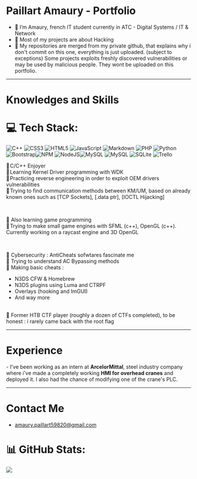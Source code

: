 <h1>Paillart Amaury - Portfolio</h1>

- 👋 I’m Amaury, french IT student currently in ATC - Digital Systems / IT & Network
- 👀 Most of my projects are about Hacking
- 🌱 My repositories are merged from my private github, that explains why i don't commit on this one, everything is just uploaded. (subject to exceptions)
Some projects exploits freshly discovered vulnerabilities or may be used by malicious people. They wont be uploaded on this portfolio.


<hr />

<h1>  Knowledges and Skills</h1> 

# 💻 Tech Stack:
![C++](https://img.shields.io/badge/c++-%2300599C.svg?style=for-the-badge&logo=c%2B%2B&logoColor=white) ![CSS3](https://img.shields.io/badge/css3-%231572B6.svg?style=for-the-badge&logo=css3&logoColor=white) ![HTML5](https://img.shields.io/badge/html5-%23E34F26.svg?style=for-the-badge&logo=html5&logoColor=white) ![JavaScript](https://img.shields.io/badge/javascript-%23323330.svg?style=for-the-badge&logo=javascript&logoColor=%23F7DF1E) ![Markdown](https://img.shields.io/badge/markdown-%23000000.svg?style=for-the-badge&logo=markdown&logoColor=white) ![PHP](https://img.shields.io/badge/php-%23777BB4.svg?style=for-the-badge&logo=php&logoColor=white) ![Python](https://img.shields.io/badge/python-3670A0?style=for-the-badge&logo=python&logoColor=ffdd54)![Bootstrap](https://img.shields.io/badge/bootstrap-%23563D7C.svg?style=for-the-badge&logo=bootstrap&logoColor=white)![NPM](https://img.shields.io/badge/NPM-%23000000.svg?style=for-the-badge&logo=npm&logoColor=white) ![NodeJS](https://img.shields.io/badge/node.js-6DA55F?style=for-the-badge&logo=node.js&logoColor=white)![MySQL](https://img.shields.io/badge/mysql-%2300f.svg?style=for-the-badge&logo=mysql&logoColor=white) ![MySQL](https://img.shields.io/badge/mongodb-%2300f.svg?style=for-the-badge&logo=mongodb&logoColor=white) ![SQLite](https://img.shields.io/badge/sqlite-%2307405e.svg?style=for-the-badge&logo=sqlite&logoColor=white) ![Trello](https://img.shields.io/badge/Trello-%23026AA7.svg?style=for-the-badge&logo=Trello&logoColor=white)

📍 C/C++ Enjoyer <br>
📍 Learning Kernel Driver programming with WDK <br>
📍 Practicing reverse engineering in order to exploit OEM drivers vulnerabilities <br>
📍 Trying to find communication methods between KM/UM, based on already known ones such as [TCP Sockets], [.data ptr], [IOCTL Hijacking] <br>

<br /> 

📎 Also learning game programming <br>
📎 Trying to make small game engines with SFML (c++), OpenGL (c++). Currently working on a raycast engine and 3D OpenGL <br>

<br />

📌 Cybersecurity : AntiCheats sofwtares fascinate me <br>
📌 Trying to understand AC Bypassing methods <br>
📌 Making basic cheats : <br>
<ul>
  <li>N3DS CFW & Homebrew</li>
  <li>N3DS plugins using Luma and CTRPF</li>
  <li>Overlays (hooking and ImGUI)</li>
  <li>And way more</li>
</ul>
<br>
📌 Former HTB CTF player (roughly a dozen of CTFs completed), to be honest : i rarely came back with the root flag
<hr />

<h1>  Experience</h1>

<p>- I've been working as an intern at <strong>ArcelorMittal</strong>, steel industry company where i've made a completely working <b>HMI for overhead cranes</b> and deployed it.
I also had the chance of modifying one of the crane's PLC.
</p>

<hr>
<h1> Contact Me </h1>

- amaury.paillart59820@gmail.com
  
# 📊 GitHub Stats:
![](https://github-readme-streak-stats.herokuapp.com/?user=Apail59820&theme=react&hide_border=false)<br/>



